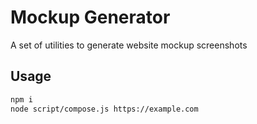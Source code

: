 # Mockup Generator

A set of utilities to generate website mockup screenshots

## Usage

```sh
npm i 
node script/compose.js https://example.com
```